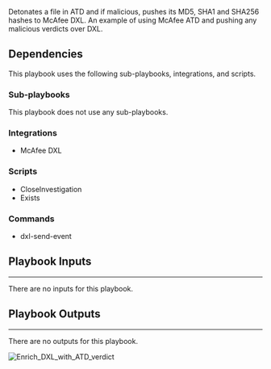 Detonates a file in ATD and if malicious, pushes its MD5, SHA1 and SHA256 hashes to McAfee DXL. An example of using McAfee ATD and pushing any malicious verdicts over DXL.


## Dependencies
This playbook uses the following sub-playbooks, integrations, and scripts.

### Sub-playbooks
This playbook does not use any sub-playbooks.

### Integrations
* McAfee DXL

### Scripts
* CloseInvestigation
* Exists

### Commands
* dxl-send-event

## Playbook Inputs
---
There are no inputs for this playbook.

## Playbook Outputs
---
There are no outputs for this playbook.

![Enrich_DXL_with_ATD_verdict](https://github.com/demisto/content/blob/77dfca704d8ac34940713c1737f89b07a5fc2b9d/images/playbooks/Enrich_DXL_with_ATD_verdict.png)
